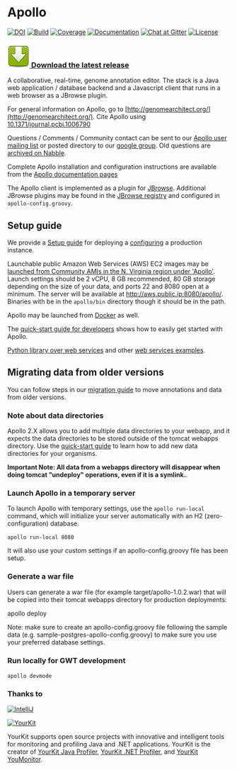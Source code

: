 # Apollo
[![DOI](https://zenodo.org/badge/DOI/10.5281/zenodo.2572932.svg)](https://doi.org/10.5281/zenodo.2572932)
[![Build](https://travis-ci.org/GMOD/Apollo.svg?branch=master)](https://travis-ci.org/GMOD/Apollo?branch=master)
[![Coverage](https://coveralls.io/repos/github/GMOD/Apollo/badge.svg?branch=master)](https://coveralls.io/github/GMOD/Apollo?branch=master)
[![Documentation](https://readthedocs.org/projects/genomearchitect/badge/?version=latest)](https://genomearchitect.readthedocs.org/en/latest/)
[![Chat at Gitter](https://badges.gitter.im/GMOD/Apollo.svg)](https://gitter.im/GMOD/Apollo?utm_source=badge&utm_medium=badge&utm_campaign=pr-badge)
[![License](https://img.shields.io/badge/License-BSD%202--Clause-orange.svg)](https://opensource.org/licenses/BSD-2-Clause)



### [![](https://github.com/GMOD/Apollo/blob/master/docs/images/download_small.png)&nbsp;Download the latest release](https://github.com/GMOD/Apollo/releases/latest)

A collaborative, real-time, genome annotation editor.  The stack is a Java web application / database backend and a
Javascript client that runs in a web browser as a JBrowse plugin.  

For general information on Apollo, go to [http://genomearchitect.org/](http://genomearchitect.org/).  Cite Apollo using [10.1371/journal.pcbi.1006790](https://doi.org/10.1371/journal.pcbi.1006790)

Questions / Comments / Community contact can be sent to our [Apollo user mailing list](mailto:apollo@lbl.gov) or posted directory to our [google group](https://groups.google.com/a/lbl.gov/forum/#!forum/apollo). Old questions are [archived on Nabble](http://gmod.827538.n3.nabble.com/Apollo-f815553.html).

Complete Apollo installation and configuration instructions are available from the [Apollo documentation pages](http://genomearchitect.readthedocs.io/en/latest/)

The Apollo client is implemented as a plugin for [JBrowse](http://jbrowse.org).  Additional JBrowse plugins may be found in the [JBrowse registry](https://gmod.github.io/jbrowse-registry/) and configured in ```apollo-config.groovy```.


## Setup guide

We provide a [Setup guide](docs/Setup.md) for deploying a [configuring](docs/Configure.md) a production instance.  

Launchable public Amazon Web Services (AWS) EC2 images may be [launched from Community AMIs in the N. Virginia region under 'Apollo'](docs/images/EC2Image.png).  
Launch settings should be 2 vCPU, 8 GB recommended, 80 GB storage depending on the size of your data, and ports 22 and 8080 open at a minimum.
The server will be available at <http://aws.public.ip:8080/apollo/>.   Binaries with be in the `apollo/bin` directory though it should be in the path.
 
Apollo may be launched from [Docker](docs/Setup.md#configure-for-docker) as well. 

The [quick-start guide for developers](docs/Apollo2Build.md) shows how to easily get started with Apollo. 

[Python library over web services](https://pypi.org/project/apollo/) and other [web services examples](https://github.com/GMOD/Apollo/tree/develop/docs/web_services/examples).

## Migrating data from older versions

You can follow steps in our [migration guide](https://github.com/GMOD/Apollo/blob/master/docs/Migration.md) to move annotations and data from older versions.

### Note about data directories

Apollo 2.X allows you to add multiple data directories to your webapp, and it expects the data directories to be stored
outside of the tomcat webapps directory. Use the [quick-start guide](docs/Apollo2Build.md) to learn how to add new
data directories for your organisms.


**Important Note: All data from a webapps directory will disappear when doing tomcat "undeploy" operations, even if
it is a symlink.**.


### Launch Apollo in a temporary server

To launch Apollo with temporary settings, use the `apollo run-local` command, which will initialize your server
automatically with an H2 (zero-configuration) database.
 
    apollo run-local 8080

It will also use your custom settings if an apollo-config.groovy file has been setup.

### Generate a war file

Users can generate a war file (for example target/apollo-1.0.2.war) that will be copied into their tomcat webapps
directory for production deployments:

  apollo deploy 

Note: make sure to create an apollo-config.groovy file following the sample data (e.g.
sample-postgres-apollo-config.groovy) to make sure you use your preferred database settings.


### Run locally for GWT development

    apollo devmode 
   

### Thanks to
[![IntelliJ](https://lh6.googleusercontent.com/--QIIJfKrjSk/UJJ6X-UohII/AAAAAAAAAVM/cOW7EjnH778/s800/banner_IDEA.png)](
http://www.jetbrains.com/idea/index.html)

[![YourKit](https://www.yourkit.com/images/yklogo.png)](https://www.yourkit.com/) 

YourKit supports open source projects with innovative and intelligent tools
for monitoring and profiling Java and .NET applications.
YourKit is the creator of <a href="https://www.yourkit.com/java/profiler/">YourKit Java Profiler</a>,
<a href="https://www.yourkit.com/.net/profiler/">YourKit .NET Profiler</a>,
and <a href="https://www.yourkit.com/youmonitor/">YourKit YouMonitor</a>.



